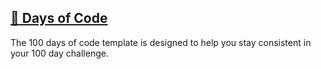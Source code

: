 ## [:100: Days of Code](https://github.com/imdone/100-days-of-code/archive/master.zip)
The 100 days of code template is designed to help you stay consistent in your 100 day challenge.
